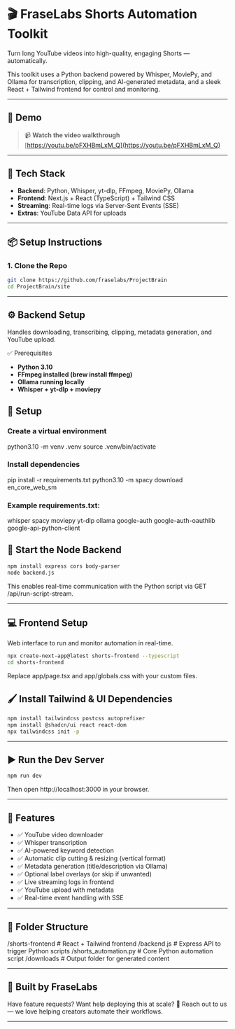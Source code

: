 # 🎬 FraseLabs Shorts Automation Toolkit

Turn long YouTube videos into high-quality, engaging Shorts — automatically.

This toolkit uses a Python backend powered by Whisper, MoviePy, and Ollama for transcription, clipping, and AI-generated metadata, and a sleek React + Tailwind frontend for control and monitoring.

---

## 🚀 Demo

> 📹 **Watch the video walkthrough**  
[https://youtu.be/pFXHBmLxM_Q](https://youtu.be/pFXHBmLxM_Q)


---

## 🧰 Tech Stack

- **Backend**: Python, Whisper, yt-dlp, FFmpeg, MoviePy, Ollama
- **Frontend**: Next.js + React (TypeScript) + Tailwind CSS
- **Streaming**: Real-time logs via Server-Sent Events (SSE)
- **Extras**: YouTube Data API for uploads

---

## 📦 Setup Instructions

### 1. Clone the Repo

```bash
git clone https://github.com/fraselabs/ProjectBrain
cd ProjectBrain/site
```

---

## ⚙️ Backend Setup

Handles downloading, transcribing, clipping, metadata generation, and YouTube upload.

✅ Prerequisites

- **Python 3.10**
- **FFmpeg installed (brew install ffmpeg)**
- **Ollama running locally**
- **Whisper + yt-dlp + moviepy**


## 🔧 Setup

### Create a virtual environment
python3.10 -m venv .venv
source .venv/bin/activate

### Install dependencies
pip install -r requirements.txt
python3.10 -m spacy download en_core_web_sm

### Example requirements.txt:

whisper
spacy
moviepy
yt-dlp
ollama
google-auth
google-auth-oauthlib
google-api-python-client


## 🔌 Start the Node Backend

```bash
npm install express cors body-parser
node backend.js
```

This enables real-time communication with the Python script via GET /api/run-script-stream.

---

## 💻 Frontend Setup

Web interface to run and monitor automation in real-time.

```bash
npx create-next-app@latest shorts-frontend --typescript
cd shorts-frontend
```

Replace app/page.tsx and app/globals.css with your custom files.

## 🖌 Install Tailwind & UI Dependencies

```bash
npm install tailwindcss postcss autoprefixer
npm install @shadcn/ui react react-dom
npx tailwindcss init -p

```

---

## ▶️ Run the Dev Server

```bash
npm run dev
```

Then open http://localhost:3000 in your browser.

---

## 🧪 Features
- ✅ YouTube video downloader
- ✅ Whisper transcription
- ✅ AI-powered keyword detection
- ✅ Automatic clip cutting & resizing (vertical format)
- ✅ Metadata generation (title/description via Ollama)
- ✅ Optional label overlays (or skip if unwanted)
- ✅ Live streaming logs in frontend
- ✅ YouTube upload with metadata
- ✅ Real-time event handling with SSE

---

## 📂 Folder Structure

/shorts-frontend       # React + Tailwind frontend
/backend.js            # Express API to trigger Python scripts
/shorts_automation.py  # Core Python automation script
/downloads             # Output folder for generated content

---

## 🙌 Built by FraseLabs

Have feature requests? Want help deploying this at scale?
📩 Reach out to us — we love helping creators automate their workflows.

---

